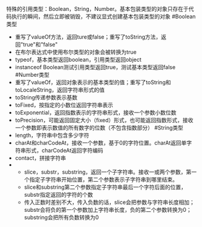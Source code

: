 特殊的引用类型：Boolean，String，Number。基本包装类型的对象只存在于代码执行的瞬间，然后立即被销毁，不建议显式创建基本包装类型的对象
#Boolean类型
*    重写了valueOf方法，返回ture或false；重写了toString方法，返回"true"和"false"
*    在布尔表达式中使用布尔类型的对象会被转换为true
*    typeof，基本类型返回boolean，引用类型返回object
*    instanceof Boolean测试引用类型返回true，测试基本类型返回false
#Number类型
*    重写了valueOf，返回对象表示的基本类型的值；重写了toString和toLocaleString，返回字符串形式的值
*    toString传递参数表示基数
*    toFixed，按指定的小数位返回字符串表示
*    toExponential，返回指数表示的字符串形式，接收一个参数小数位数
*    toPrecision，可能返回固定大小（fixed）形式，也可能返回指数形式，接收一个参数即表示数值的所有数字的位数（不包含指数部分）
#String类型
*    length，字符串中包含多少字符
*    charAt和charCodeAt，接收一个参数，基于0的字符位置。charAt返回单字符串形式，charCodeAt返回字符编码
*    contact，拼接字符串
*    
    *    slice，substr，substring，返回一个子字符串。接收一或两个参数，第一个指定子字符串开始位置，第二个参数表示子字符串到哪里结束。
    *    slice和substring第二个参数指定子字符串最后一个字符后面的位置，substr指定返回的字符的个数
    *    传入正数时差别不大，传入负数的话，slice会把参数与字符串长度相加；substr会将负的第一个参数加上字符串长度，负的第二个参数转换为0；substring会把所有负数转换为0